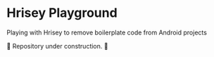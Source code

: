Hrisey Playground
================

Playing with Hrisey to remove boilerplate code from Android projects

:construction: Repository under construction. :construction:
